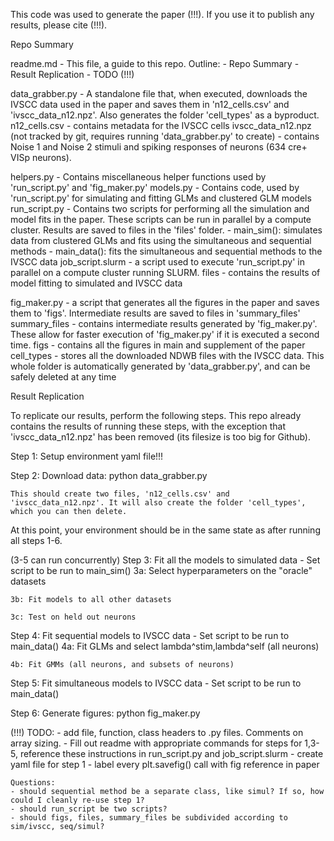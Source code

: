 This code was used to generate the paper (!!!). If you use it to publish any results, please cite (!!!).


Repo Summary


readme.md
	- This file, a guide to this repo. Outline:
		- Repo Summary
		- Result Replication
		- TODO (!!!)

data_grabber.py
	- A standalone file that, when executed, downloads the IVSCC data used in the paper and saves them in 'n12_cells.csv' and 'ivscc_data_n12.npz'. Also generates the folder 'cell_types' as a byproduct.
n12_cells.csv
	- contains metadata for the IVSCC cells
ivscc_data_n12.npz (not tracked by git, requires running 'data_grabber.py' to create)
	- contains Noise 1 and Noise 2 stimuli and spiking responses of neurons (634 cre+ VISp neurons).

helpers.py
	- Contains miscellaneous helper functions used by 'run_script.py' and 'fig_maker.py'
models.py
	- Contains code, used by 'run_script.py' for simulating and fitting GLMs and clustered GLM models
run_script.py
	- Contains two scripts for performing all the simulation and model fits in the paper. These scripts can be run in parallel by a compute cluster. Results are saved to files in the 'files' folder.
		- main_sim(): simulates data from clustered GLMs and fits using the simultaneous and sequential methods
		- main_data(): fits the simultaneous and sequential methods to the IVSCC data
job_script.slurm
	- a script used to execute 'run_script.py' in parallel on a compute cluster running SLURM.
files
	- contains the results of model fitting to simulated and IVSCC data

fig_maker.py
	- a script that generates all the figures in the paper and saves them to 'figs'. Intermediate results are saved to files in 'summary_files'
summary_files
	- contains intermediate results generated by 'fig_maker.py'. These allow for faster execution of 'fig_maker.py' if it is executed a second time.
figs
	- contains all the figures in main and supplement of the paper
cell_types
	- stores all the downloaded NDWB files with the IVSCC data. This whole folder is automatically generated by 'data_grabber.py', and can be safely deleted at any time



Result Replication


To replicate our results, perform the following steps. This repo already contains the results of running these steps, with the exception that 'ivscc_data_n12.npz' has been removed (its filesize is too big for Github).


Step 1: Setup environment
	yaml file!!!


Step 2: Download data:
	python data_grabber.py

	This should create two files, 'n12_cells.csv' and 'ivscc_data_n12.npz'. It will also create the folder 'cell_types', which you can then delete.


At this point, your environment should be in the same state as after running all steps 1-6.


(3-5 can run concurrently)
Step 3: Fit all the models to simulated data
	- Set script to be run to main_sim()
	3a: Select hyperparameters on the "oracle" datasets

	3b: Fit models to all other datasets

	3c: Test on held out neurons


Step 4: Fit sequential models to IVSCC data
	- Set script to be run to main_data()
	4a: Fit GLMs and select lambda^stim,lambda^self (all neurons)

	4b: Fit GMMs (all neurons, and subsets of neurons)


Step 5: Fit simultaneous models to IVSCC data
	- Set script to be run to main_data()


Step 6: Generate figures:
	python fig_maker.py




(!!!)
TODO: 
	- add file, function, class headers to .py files. Comments on array sizing.
	- Fill out readme with appropriate commands for steps for 1,3-5, reference these instructions in run_script.py and job_script.slurm
	- create yaml file for step 1
	- label every plt.savefig() call with fig reference in paper

	Questions:
	- should sequential method be a separate class, like simul? If so, how could I cleanly re-use step 1?
	- should run_script be two scripts?
	- should figs, files, summary_files be subdivided according to sim/ivscc, seq/simul?



